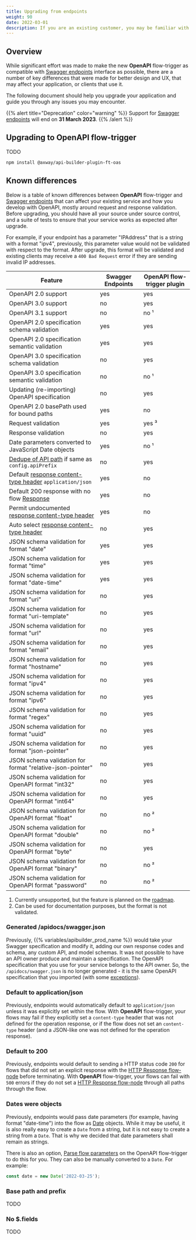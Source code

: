 ```yaml
---
title: Upgrading from endpoints
weight: 90
date: 2022-03-01
description: If you are an existing customer, you may be familiar with [Swagger endpoints](/docs/developer_guide/flows/manage_endpoints) and have existing applications that you wish to upgrade to use **OpenAPI** flow-trigger. This document describes how to upgrade.
---
```


## Overview

While significant effort was made to make the new **OpenAPI** flow-trigger as compatible with [Swagger endpoints](/docs/developer_guide/flows/manage_endpoints) interface as possible, there are a number of key differences that were made for better design and UX, that may affect your application, or clients that use it.

The following document should help you upgrade your application and guide you through any issues you may encounter.

{{% alert title="Deprecation" color="warning" %}}
Support for [Swagger endpoints](/docs/developer_guide/flows/manage_endpoints) will end on **31 March 2023**.
{{% /alert %}}

## Upgrading to OpenAPI flow-trigger

TODO

```bash
npm install @axway/api-builder-plugin-ft-oas
```

## Known differences

Below is a table of known differences between **OpenAPI** flow-trigger and [Swagger endpoints](/docs/developer_guide/flows/manage_endpoints) that can affect your existing service and how you develop with OpenAPI, mostly around request and response validation. Before upgrading, you should have all your source under source control, and a suite of tests to ensure that your service works as expected after upgrade.

For example, if your endpoint has a parameter "IPAddress" that is a string with a format "ipv4", previously, this parameter value would not be validated with respect to the format. After upgrade, this format will be validated and existing clients may receive a `400 Bad Request` error if they are sending invalid IP addresses.

| Feature | Swagger Endpoints | OpenAPI flow-trigger plugin |
| ------- | ----------------- | --------------------------- |
| OpenAPI 2.0 support | yes | yes |
| OpenAPI 3.0 support | no | yes |
| OpenAPI 3.1 support | no | no ¹ |
| OpenAPI 2.0 specification schema validation | yes | yes |
| OpenAPI 2.0 specification semantic validation | yes | yes |
| OpenAPI 3.0 specification schema validation | no | yes |
| OpenAPI 3.0 specification semantic validation | no | no ¹ |
| Updating (re-importing) OpenAPI specification | no | yes |
| OpenAPI 2.0 basePath used for bound paths | yes | no |
| Request validation | yes | yes ³ |
| Response validation | no | yes |
| Date parameters converted to JavaScript Date objects | yes | no ¹ |
| [Dedupe of API path](/docs/guide_openapi/configuration#api-prefix) if same as `config.apiPrefix` | no | yes |
| Default [response content-type header](/docs/guide_openapi/response_handling#content-type-header) `application/json` | yes | no |
| Default 200 response with no flow [Response](/docs/developer_guide/flows/flow_nodes/http_response_flow_node) | yes | no |
| Permit undocumented [response content-type header](/docs/guide_openapi/response_handling#content-type-header) | yes | no |
| Auto select [response content-type header](/docs/guide_openapi/response_handling#content-type-header) | no | yes |
| JSON schema validation for format "date" | yes | yes |
| JSON schema validation for format "time" | yes | yes |
| JSON schema validation for format "date-time" | yes | yes |
| JSON schema validation for format "uri" | no | yes |
| JSON schema validation for format "uri-template" | no | yes |
| JSON schema validation for format "url" | no | yes |
| JSON schema validation for format "email" | no | yes |
| JSON schema validation for format "hostname" | no | yes |
| JSON schema validation for format "ipv4" | no | yes |
| JSON schema validation for format "ipv6" | no | yes |
| JSON schema validation for format "regex" | no | yes |
| JSON schema validation for format "uuid" | no | yes |
| JSON schema validation for format "json-pointer" | no | yes |
| JSON schema validation for format "relative-json-pointer" | no | yes |
| JSON schema validation for OpenAPI format "int32" | no | yes |
| JSON schema validation for OpenAPI format "int64" | no | yes |
| JSON schema validation for OpenAPI format "float" | no | no ² |
| JSON schema validation for OpenAPI format "double" | no | no ² |
| JSON schema validation for OpenAPI format "byte" | no | yes |
| JSON schema validation for OpenAPI format "binary" | no | no ² |
| JSON schema validation for OpenAPI format "password" | no | no ² |

1. Currently unsupported, but the feature is planned on the [roadmap](/docs/guide_openapi/writing_apidocs#openapi-roadmap).
1. Can be used for documentation purposes, but the format is not validated.

### Generated /apidocs/swagger.json

Previously, {{% variables/apibuilder_prod_name %}} would take your Swagger specification and modify it, adding our own response codes and schema, any custom API, and model schemas. It was not possible to have an API owner produce and maintain a specification. The OpenAPI specification that you use for your service belongs to the API owner. So, the `/apidocs/swagger.json` is no longer generated - it is the same OpenAPI specification that you imported (with some [exceptions](/docs/guide_openapi/writing_apidocs#mutating-openapi-documents)).

### Default to application/json

Previously, endpoints would automatically default to `application/json` unless it was explicitly set within the flow. With **OpenAPI** flow-trigger, your flows may fail if they explicitly set a `content-type` header that was not defined for the operation response, or if the flow does not set an `content-type` header (and a JSON-like one was not defined for the operation response).

### Default to 200

Previously, endpoints would default to sending a HTTP status code `200` for flows that did not set an explicit response with the [HTTP Response flow-node](/docs/developer_guide/flows/flow_nodes/http_response_flow_node) before terminating. With **OpenAPI** flow-trigger, your flows can fail with `500` errors if they do not set a [HTTP Response flow-node](/docs/developer_guide/flows/flow_nodes/http_response_flow_node) through all paths through the flow.

### Dates were objects

Previously, endpoints would pass date parameters (for example, having format "date-time") into the flow as [Date](https://developer.mozilla.org/en-US/docs/Web/JavaScript/Reference/Global_Objects/Date) objects. While it may be useful, it is also really easy to create a `Date` from a string, but it is not easy to create a string from a `Date`. That is why we decided that date parameters shall remain as strings.

There is also an option, [Parse flow parameters](/docs/guide_openapi/flows) on the OpenAPI flow-trigger to do this for you. They can also be manually converted to a `Date`. For example:

```js
const date = new Date('2022-03-25');
```

### Base path and prefix

TODO

### No $.fields

TODO
